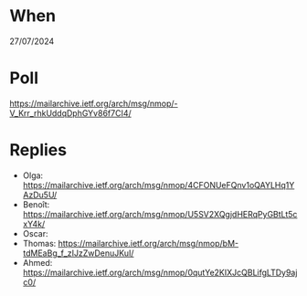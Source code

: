 # When

27/07/2024

# Poll

https://mailarchive.ietf.org/arch/msg/nmop/-V_Krr_rhkUddqDphGYv86f7CI4/

# Replies

* Olga: https://mailarchive.ietf.org/arch/msg/nmop/4CFONUeFQnv1oQAYLHq1YAzDu5U/
* Benoît: https://mailarchive.ietf.org/arch/msg/nmop/U5SV2XQgjdHERqPyGBtLt5cxY4k/
* Oscar: 
* Thomas: https://mailarchive.ietf.org/arch/msg/nmop/bM-tdMEaBg_f_zIJzZwDenuJKuI/
* Ahmed: https://mailarchive.ietf.org/arch/msg/nmop/0qutYe2KIXJcQBLifgLTDy9ajc0/
